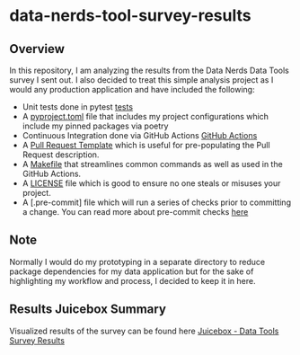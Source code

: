 # data-nerds-tool-survey-results

## Overview

In this repository, I am analyzing the results from the Data Nerds Data Tools survey I sent out.  I also decided to treat this simple analysis project as I would any production application and have included the following:

- Unit tests done in pytest [tests](./tests/)
- A [pyproject.toml](pyproject.toml) file that includes my project configurations which include my pinned packages via poetry
- Continuous Integration done via GitHub Actions [GitHub Actions](./.github/workflows/)
- A [Pull Request Template](./.github/pull_request_template.md) which is useful for pre-populating the Pull Request description.
- A [Makefile](Makefile) that streamlines common commands as well as used in the GitHub Actions.
- A [LICENSE](LICENSE) file which is good to ensure no one steals or misuses your project.
- A [.pre-commit] file which will run a series of checks prior to committing a change.  You can read more about pre-commit checks [here](https://pre-commit.com/)

## Note

Normally I would do my prototyping in a separate directory to reduce package dependencies for my data application but for the sake of highlighting my workflow and process, I decided to keep it in here.

## Results Juicebox Summary

Visualized results of the survey can be found here [Juicebox - Data Tools Survey Results](https://antonison-cg.myjuicebox.io/a/data_tools_survey_results/#4t7FF6tw5aa)